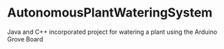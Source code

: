# AutonomousPlantWateringSystem
Java and C++ incorporated project for watering a plant using the Arduino Grove Board 
